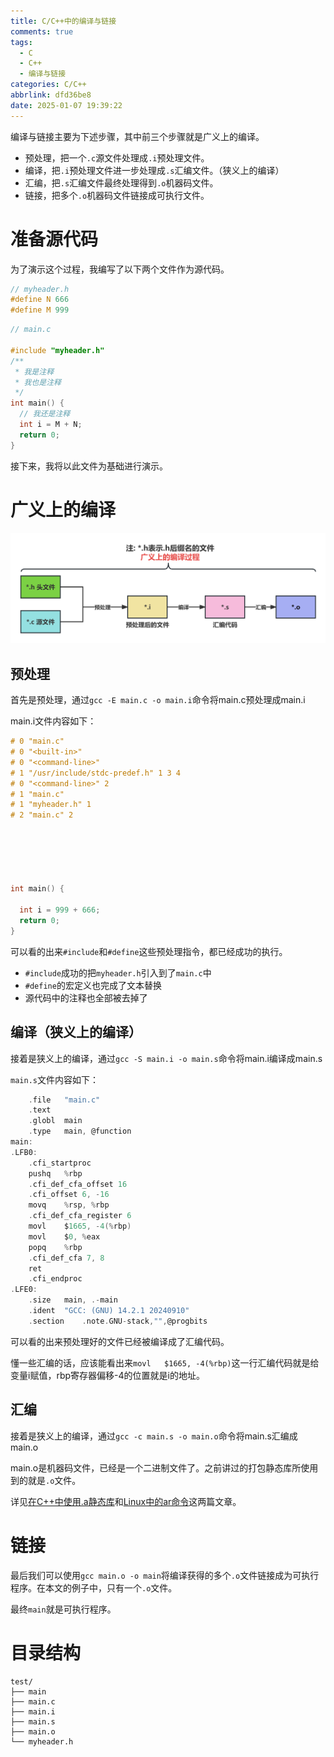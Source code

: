 ```yaml
---
title: C/C++中的编译与链接
comments: true
tags:
  - C
  - C++
  - 编译与链接
categories: C/C++
abbrlink: dfd36be8
date: 2025-01-07 19:39:22
---
```


编译与链接主要为下述步骤，其中前三个步骤就是广义上的编译。

- 预处理，把一个```.c```源文件处理成```.i```预处理文件。
- 编译，把```.i```预处理文件进一步处理成```.s```汇编文件。（狭义上的编译）
- 汇编，把```.s```汇编文件最终处理得到```.o```机器码文件。
- 链接，把多个```.o```机器码文件链接成可执行文件。

<!--more-->


# 准备源代码

为了演示这个过程，我编写了以下两个文件作为源代码。

```h
// myheader.h
#define N 666
#define M 999
```
```c
// main.c

#include "myheader.h"
/**
 * 我是注释
 * 我也是注释
 */
int main() {
  // 我还是注释
  int i = M + N;
  return 0;
}
```

接下来，我将以此文件为基础进行演示。

# 广义上的编译

![广义上的编译过程](../assets/202501070001.png "广义上的编译过程")

## 预处理

首先是预处理，通过```gcc -E main.c -o main.i```命令将main.c预处理成main.i

main.i文件内容如下：

```c
# 0 "main.c"
# 0 "<built-in>"
# 0 "<command-line>"
# 1 "/usr/include/stdc-predef.h" 1 3 4
# 0 "<command-line>" 2
# 1 "main.c"
# 1 "myheader.h" 1
# 2 "main.c" 2






int main() {

  int i = 999 + 666;
  return 0;
}
```

可以看的出来```#include```和```#define```这些预处理指令，都已经成功的执行。

- ```#include```成功的把```myheader.h```引入到了```main.c```中
- ```#define```的宏定义也完成了文本替换
- 源代码中的注释也全部被去掉了


## 编译（狭义上的编译）


接着是狭义上的编译，通过```gcc -S main.i -o main.s```命令将main.i编译成main.s

```main.s```文件内容如下：

```c
	.file	"main.c"
	.text
	.globl	main
	.type	main, @function
main:
.LFB0:
	.cfi_startproc
	pushq	%rbp
	.cfi_def_cfa_offset 16
	.cfi_offset 6, -16
	movq	%rsp, %rbp
	.cfi_def_cfa_register 6
	movl	$1665, -4(%rbp)
	movl	$0, %eax
	popq	%rbp
	.cfi_def_cfa 7, 8
	ret
	.cfi_endproc
.LFE0:
	.size	main, .-main
	.ident	"GCC: (GNU) 14.2.1 20240910"
	.section	.note.GNU-stack,"",@progbits
```

可以看的出来预处理好的文件已经被编译成了汇编代码。

懂一些汇编的话，应该能看出来```movl	$1665, -4(%rbp)```这一行汇编代码就是给变量i赋值，rbp寄存器偏移-4的位置就是i的地址。


## 汇编

接着是狭义上的编译，通过```gcc -c main.s -o main.o```命令将main.s汇编成main.o

main.o是机器码文件，已经是一个二进制文件了。之前讲过的打包静态库所使用到的就是```.o```文件。

详见[在C++中使用.a静态库](../a8135667/)和[Linux中的ar命令](../8c6254fb/)这两篇文章。


# 链接

最后我们可以使用```gcc main.o -o main```将编译获得的多个```.o```文件链接成为可执行程序。在本文的例子中，只有一个```.o```文件。

最终```main```就是可执行程序。



# 目录结构

```
test/
├── main
├── main.c
├── main.i
├── main.s
├── main.o
└── myheader.h
```

